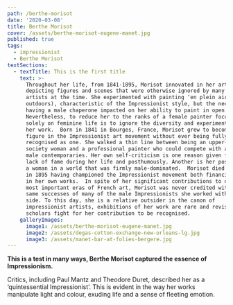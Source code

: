 ```yaml
---
path: /berthe-morisot
date: '2020-03-08'
title: Berthe Morisot
cover: /assets/berthe-morisot-eugene-manet.jpg
published: true
tags:
  - impressionist
  - Berthe Morisot
textSections:
  - textTitle: This is the first title
    text: >-
      Throughout her life, from 1841-1895, Morisot innovated in her artwork,
      depicting figures and scenes that were otherwise ignored by many male
      artists at the time. She experimented with painting ‘en plein air’ (ie
      outdoors), characteristic of the Impressionist style, but the necessity of
      having a male chaperone impacted on her ability to paint in open spaces.
      Nevertheless, to reduce her to the ranks of a female painter focussing
      solely on feminine life is to ignore the diversity and experimentation in
      her work.  Born in 1841 in Bourges, France, Morisot grew to become a key
      figure in the Impressionist art movement without ever being fully
      recognised as one. She walked a thin line between being an upper-class
      society woman and a professional painter who could compete with any of her
      male contemporaries. Her own self-criticism is one reason given for her
      lack of fame during her life and posthumously. Another is her position as
      a woman in a world that was firmly male-dominated.  Morisot died suddenly
      in 1895 having championed the Impressionist movement both financially and
      in her own works.  In spite of her significant contributions to one of the
      most important eras of French art, Morisot was never credited with the
      same successes of many of the male Impressionists she worked with side by
      side. To this day, she is a relative outsider in the canon of
      impressionist artists, exhibitions of her work are rare and revisionist
      scholars fight for her contribution to be recognised.
    galleryImages:
      image1: /assets/berthe-morisot-eugene-manet.jpg
      image2: /assets/degas-cotton-exchange-new-orleans-lg.jpg
      image3: /assets/manet-bar-at-folies-bergere.jpg
---
```

**This is a test in many ways, Berthe Morisot captured the essence of Impressionism.**

Critics, including Paul Mantz and Theodore Duret, described her as a ‘quintessential Impressionist’. This is evident in the way her works manipulate light and colour, exuding life and a sense of fleeting emotion.